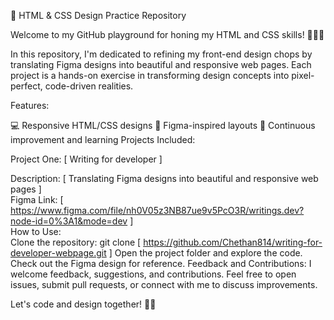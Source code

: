 🚀 HTML & CSS Design Practice Repository

Welcome to my GitHub playground for honing my HTML and CSS skills! 👨‍💻✨

In this repository, I'm dedicated to refining my front-end design chops by translating Figma designs into beautiful and responsive web pages. Each project is a hands-on exercise in transforming design concepts into pixel-perfect, code-driven realities.

Features:

💻 Responsive HTML/CSS designs
🎨 Figma-inspired layouts
🚀 Continuous improvement and learning
Projects Included: <br>

Project One: [ Writing for developer ] <br>

Description: [ Translating Figma designs into beautiful and responsive web pages ] <br>
Figma Link: [ https://www.figma.com/file/nh0V05z3NB87ue9v5PcO3R/writings.dev?node-id=0%3A1&mode=dev ] <br>
How to Use:
<br>
Clone the repository: git clone [ https://github.com/Chethan814/writing-for-developer-webpage.git ]
Open the project folder and explore the code.
Check out the Figma design for reference.
Feedback and Contributions:
I welcome feedback, suggestions, and contributions. Feel free to open issues, submit pull requests, or connect with me to discuss improvements.

Let's code and design together! 🚀✨
